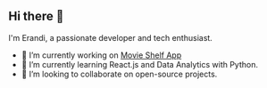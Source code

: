 ## Hi there 👋
I'm Erandi, a passionate developer and tech enthusiast.

- 🔭 I’m currently working on [Movie Shelf App](https://github.com/erandime/movie-shelf-app)
- 🌱 I’m currently learning React.js and Data Analytics with Python.
- 👯 I’m looking to collaborate on open-source projects.
<!--
- 🤔 I’m looking for help with ...
- 💬 Ask me about ...
- 📫 How to reach me: ...
- 😄 Pronouns: ...
- ⚡ Fun fact: ...

-->





